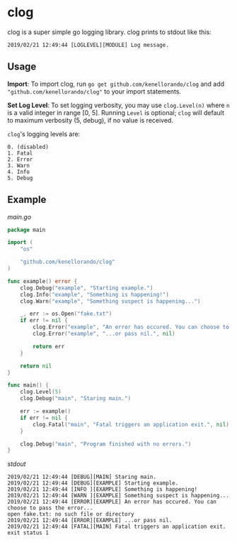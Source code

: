 # clog
clog is a super simple go logging library. clog prints to stdout like this:
```
2019/02/21 12:49:44 [LOGLEVEL][MODULE] Log message.
```

## Usage

**Import**: To import clog, run `go get github.com/kenellorando/clog` and add `"github.com/kenellorando/clog"` to your import statements.

**Set Log Level**: To set logging verbosity, you may use `clog.Level(n)` where `n` is a valid integer in range [0, 5]. Running `Level` is optional; `clog` will default to maximum verbosity (5, debug), if no value is received.

`clog`'s logging levels are:
```
0. (disabled)
1. Fatal
2. Error
3. Warn
4. Info
5. Debug
```


## Example
*main.go*
```Go
package main

import (
	"os"

	"github.com/kenellorando/clog"
)

func example() error {
	clog.Debug("example", "Starting example.")
	clog.Info("example", "Something is happening!")
	clog.Warn("example", "Something suspect is happening...")

	_, err := os.Open("fake.txt")
	if err != nil {
		clog.Error("example", "An error has occured. You can choose to pass the error...", err)
		clog.Error("example", "...or pass nil.", nil)

		return err
	}

	return nil
}

func main() {
	clog.Level(5)
	clog.Debug("main", "Staring main.")

	err := example()
	if err != nil {
		clog.Fatal("main", "Fatal triggers an application exit.", nil)
	}

	clog.Debug("main", "Program finished with no errors.")
}
```

*stdout*
```
2019/02/21 12:49:44 [DEBUG][MAIN] Staring main.
2019/02/21 12:49:44 [DEBUG][EXAMPLE] Starting example.
2019/02/21 12:49:44 [INFO ][EXAMPLE] Something is happening!
2019/02/21 12:49:44 [WARN ][EXAMPLE] Something suspect is happening...
2019/02/21 12:49:44 [ERROR][EXAMPLE] An error has occured. You can choose to pass the error...
open fake.txt: no such file or directory
2019/02/21 12:49:44 [ERROR][EXAMPLE] ...or pass nil.
2019/02/21 12:49:44 [FATAL][MAIN] Fatal triggers an application exit.
exit status 1
```
